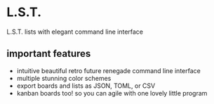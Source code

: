 # L.S.T.

L.S.T. lists with elegant command line interface 

## important features

* intuitive beautiful retro future renegade command line interface
* multiple stunning color schemes
* export boards and lists as JSON, TOML, or CSV
* kanban boards too! so you can agile with one lovely little program 
